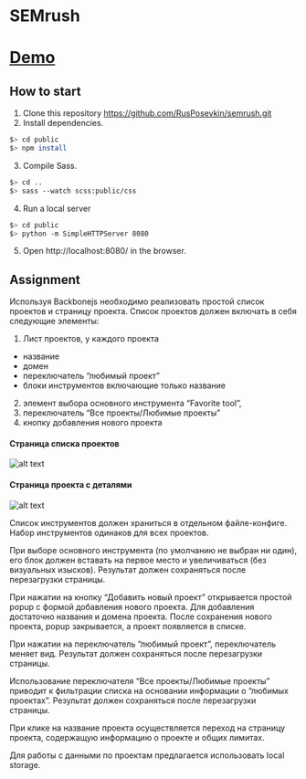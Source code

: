 # SEMrush

# [Demo](http://posevkin.ru/semrush/)

## How to start
1. Clone this repository https://github.com/RusPosevkin/semrush.git
2. Install dependencies.
  ``` bash
  $> cd public
  $> npm install
  ```
3. Compile Sass.
  ``` bash
  $> cd ..
  $> sass --watch scss:public/css
  ```
4. Run a local server
  ```bash
  $> cd public
  $> python -m SimpleHTTPServer 8080
  ```
5. Open http://localhost:8080/ in the browser.

## Assignment
Используя Backbonejs необходимо реализовать простой список проектов и страницу проекта.
Список проектов должен включать в себя следующие элементы:

1. Лист проектов, у каждого проекта
  * название
  * домен
  * переключатель “любимый проект”
  * блоки инструментов включающие только название
2. элемент выбора основного инструмента “Favorite tool”,
3. переключатель “Все проекты/Любимые проекты”
4. кнопку добавления нового проекта

#### Страница списка проектов
![alt text](http://posevkin.ru/semrush/page-1.png "Projects list")

#### Страница проекта с деталями
![alt text](http://posevkin.ru/semrush/page-2.png "Project info")

Список инструментов должен храниться в отдельном файле-конфиге. Набор инструментов одинаков для всех проектов.

При выборе основного инструмента (по умолчанию не выбран ни один), его блок должен вставать на первое место и увеличиваться (без визуальных изысков). Результат должен сохраняться после перезагрузки страницы.

При нажатии на кнопку “Добавить новый проект” открывается простой popup с формой добавления нового проекта. Для добавления достаточно названия и домена проекта. После сохранения нового проекта, popup закрывается, а проект появляется в списке.

При нажатии на переключатель “любимый проект”, переключатель меняет вид. Результат должен сохраняться после перезагрузки страницы.

Использование переключателя “Все проекты/Любимые проекты” приводит к фильтрации списка на основании информации о “любимых проектах”. Результат должен сохраняться после перезагрузки страницы.

При клике на название проекта осуществляется переход на страницу проекта, содержащую информацию о проекте и общих лимитах.

Для работы с данными по проектам предлагается использовать local storage.
